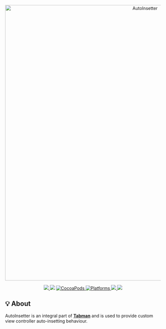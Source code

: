 <p align="center">
    <img src="Artwork/logo.png" width="890" alt="AutoInsetter"/>
</p>

<p align="center">
    <a href="https://travis-ci.org/uias/AutoInsetter">
        <img src="https://travis-ci.org/uias/AutoInsetter.svg?branch=master" />
    </a>
    <img src="https://img.shields.io/badge/Swift-4-orange.svg?style=flat" />
    <a href="https://cocoapods.org/pods/AutoInsetter">
        <img src="https://img.shields.io/cocoapods/v/AutoInsetter.svg" alt="CocoaPods" />
    </a>
	<a href="https://cocoapods.org/pods/AutoInsetter">
        <img src="https://img.shields.io/cocoapods/p/AutoInsetter.svg" alt="Platforms" />
    </a>
	<a href="https://github.com/Carthage/Carthage">
        <img src="https://img.shields.io/badge/Carthage-compatible-4BC51D.svg?style=flat" />
    </a>
	<a href="https://github.com/uias/AutoInsetter/releases">
        <img src="https://img.shields.io/github/release/uias/AutoInsetter.svg" />
    </a>
</p>

## 💡 About

AutoInsetter is an integral part of **[Tabman](https://github.com/uias/Tabman)** and is used to provide custom view controller auto-insetting behaviour.
